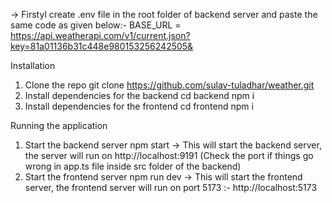 -> Firstyl create .env file in the root folder of backend server and paste the same code as given below:-
BASE_URL = https://api.weatherapi.com/v1/current.json?key=81a01136b31c448e980153256242505&

Installation
1. Clone the repo
   git clone https://github.com/sulav-tuladhar/weather.git
2. Install dependencies for the backend
   cd backend
   npm i
4. Install dependencies for the frontend
   cd frontend
   npm i

Running the application
1. Start the backend server
   npm start
   -> This will start the backend server, the server will run on http://localhost:9191 (Check the port if things go wrong in app.ts file inside src folder of the backend)
3. Start the frontend server
   npm run dev
   -> This will start the frontend server, the frontend server will run on port 5173 :- http://localhost:5173
